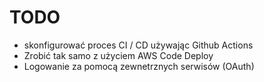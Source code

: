 

# TODO
- skonfigurować proces CI / CD używając Github Actions
- Zrobić tak samo z użyciem AWS Code Deploy
- Logowanie za pomocą zewnetrznych serwisów (OAuth)